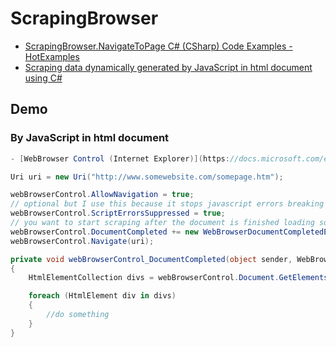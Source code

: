# ScrapingBrowser

- [ScrapingBrowser.NavigateToPage C# (CSharp) Code Examples - HotExamples](https://csharp.hotexamples.com/examples/-/ScrapingBrowser/NavigateToPage/php-scrapingbrowser-navigatetopage-method-examples.html)
- [Scraping data dynamically generated by JavaScript in html document using C#](https://stackoverflow.com/questions/24130650/scraping-data-dynamically-generated-by-javascript-in-html-document-using-c-sharp)

## Demo

### By JavaScript in html document

```c#
- [WebBrowser Control (Internet Explorer)](https://docs.microsoft.com/en-us/previous-versions/windows/internet-explorer/ie-developer/platform-apis/aa752040(v=vs.85))

Uri uri = new Uri("http://www.somewebsite.com/somepage.htm");

webBrowserControl.AllowNavigation = true;
// optional but I use this because it stops javascript errors breaking your scraper
webBrowserControl.ScriptErrorsSuppressed = true;
// you want to start scraping after the document is finished loading so do it in the function you pass to this handler
webBrowserControl.DocumentCompleted += new WebBrowserDocumentCompletedEventHandler(webBrowserControl_DocumentCompleted);
webBrowserControl.Navigate(uri);

private void webBrowserControl_DocumentCompleted(object sender, WebBrowserDocumentCompletedEventArgs e)
{
    HtmlElementCollection divs = webBrowserControl.Document.GetElementsByTagName("div");

    foreach (HtmlElement div in divs)
    {
        //do something
    }
}
```
